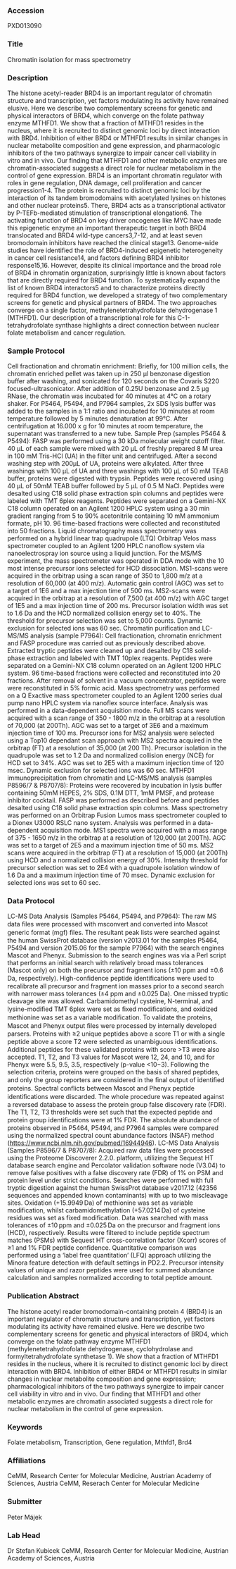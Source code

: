 ### Accession
PXD013090

### Title
Chromatin isolation for mass spectrometry

### Description
The histone acetyl-reader BRD4 is an important regulator of chromatin structure and transcription, yet factors modulating its activity have remained elusive. Here we describe two complementary screens for genetic and physical interactors of BRD4, which converge on the folate pathway enzyme MTHFD1. We show that a fraction of MTHFD1 resides in the nucleus, where it is recruited to distinct genomic loci by direct interaction with BRD4. Inhibition of either BRD4 or MTHFD1 results in similar changes in nuclear metabolite composition and gene expression, and pharmacologic inhibitors of the two pathways synergize to impair cancer cell viability in vitro and in vivo. Our finding that MTHFD1 and other metabolic enzymes are chromatin-associated suggests a direct role for nuclear metabolism in the control of gene expression.  BRD4 is an important chromatin regulator with roles in gene regulation, DNA damage, cell proliferation and cancer progression1-4. The protein is recruited to distinct genomic loci by the interaction of its tandem bromodomains with acetylated lysines on histones and other nuclear proteins5. There, BRD4 acts as a transcriptional activator by P-TEFb-mediated stimulation of transcriptional elongation6. The activating function of BRD4 on key driver oncogenes like MYC have made this epigenetic enzyme an important therapeutic target in both BRD4 translocated and BRD4 wild-type cancers3,7-12, and at least seven bromodomain inhibitors have reached the clinical stage13. Genome-wide studies have identified the role of BRD4-induced epigenetic heterogeneity in cancer cell resistance14, and factors defining BRD4 inhibitor response15,16. However, despite its clinical importance and the broad role of BRD4 in chromatin organization, surprisingly little is known about factors that are directly required for BRD4 function. To systematically expand the list of known BRD4 interactors5 and to characterize proteins directly required for BRD4 function, we developed a strategy of two complementary screens for genetic and physical partners of BRD4. The two approaches converge on a single factor, methylenetetrahydrofolate dehydrogenase 1 (MTHFD1). Our description of a transcriptional role for this C-1-tetrahydrofolate synthase highlights a direct connection between nuclear folate metabolism and cancer regulation.

### Sample Protocol
Cell fractionation and chromatin enrichment: Briefly, for 100 million cells, the chromatin enriched pellet was taken up in 250 µl benzonase digestion buffer after washing, and sonicated for 120 seconds on the Covaris S220 focused-ultrasonicator. After addition of 0.25U benzonase and 2.5 µg RNase, the chromatin was incubated for 40 minutes at 4°C on a rotary shaker. For P5464, P5494, and P7964 samples, 2x SDS lysis buffer was added to the samples in a 1:1 ratio and incubated for 10 minutes at room temperature followed by 5 minutes denaturation at 99°C. After centrifugation at 16.000 x g for 10 minutes at room temperature, the supernatant was transferred to a new tube.  Sample Prep (samples P5464 & P5494): FASP was performed using a 30 kDa molecular weight cutoff filter. 40 µL of each sample were mixed with 20 µL of freshly prepared 8 M urea in 100 mM Tris-HCl (UA) in the filter unit and centrifuged. After a second washing step with 200µL of UA, proteins were alkylated. After three washings with 100 µL of UA and three washings with 100 µL of 50 mM TEAB buffer, proteins were digested with trypsin. Peptides were recovered using 40 µL of 50mM TEAB buffer followed by 5 µL of 0.5 M NaCl. Peptides were desalted using C18 solid phase extraction spin columns and peptides were labeled with TMT 6plex reagents. Peptides were separated on a Gemini-NX C18 column operated on an Agilent 1200 HPLC system using a 30 min gradient ranging from 5 to 90% acetonitrile containing 10 mM ammonium formate, pH 10. 96 time-based fractions were collected and reconstituted into 50 fractions. Liquid chromatography mass spectrometry was performed on a hybrid linear trap quadrupole (LTQ) Orbitrap Velos mass spectrometer coupled to an Agilent 1200 HPLC nanoflow system via nanoelectrospray ion source using a liquid junction. For the MS/MS experiment, the mass spectrometer was operated in DDA mode with the 10 most intense precursor ions selected for HCD dissociation. MS1-scans were acquired in the orbitrap using a scan range of 350 to 1,800 m/z at a resolution of 60,000 (at 400 m/z). Automatic gain control (AGC) was set to a target of 1E6 and a max injection time of 500 ms. MS2-scans were acquired in the orbitrap at a resolution of 7,500 (at 400 m/z) with AGC target of 1E5 and a max injection time of 200 ms. Precursor isolation width was set to 1.6 Da and the HCD normalized collision energy set to 40%. The threshold for precursor selection was set to 5,000 counts. Dynamic exclusion for selected ions was 60 sec.  Chromatin purification and LC-MS/MS analysis (sample P7964): Cell fractionation, chromatin enrichment and FASP procedure was carried out as previously described above.  Extracted tryptic peptides were cleaned up and desalted by C18 solid-phase extraction and labeled with TMT 10plex reagents. Peptides were separated on a Gemini-NX C18 column operated on an Agilent 1200 HPLC system. 96 time-based fractions were collected and reconstituted into 20 fractions. After removal of solvent in a vacuum concentrator, peptides were were reconstituted in 5% formic acid. Mass spectrometry was performed on a Q Exactive mass spectrometer coupled to an Agilent 1200 series dual pump nano HPLC system via nanoflex source interface. Analysis was performed in a data-dependent acquisition mode.  Full MS scans were acquired with a scan range of 350 - 1800 m/z in the orbitrap at a resolution of 70,000 (at 200Th). AGC was set to a target of 3E6 and a maximum injection time of 100 ms. Precursor ions for MS2 analysis were selected using a Top10 dependant scan approach with MS2 spectra acquired in the orbitrap (FT) at a resolution of 35,000 (at 200 Th). Precursor isolation in the quadrupole was set to 1.2 Da and normalized collision energy (NCE) for HCD set to 34%. AGC was set to 2E5 with a maximum injection time of 120 msec. Dynamic exclusion for selected ions was 60 sec.  MTHFD1 immunoprecipitation from chromatin and LC-MS/MS analysis (samples P8596/7 & P8707/8): Proteins were recovered by incubation in lysis buffer containing 50mM HEPES, 2% SDS, 0.1M DTT, 1mM PMSF, and protease inhibitor cocktail. FASP was performed as described before and peptides desalted using C18 solid phase extraction spin columns. Mass spectrometry was performed on an Orbitrap Fusion Lumos mass spectrometer coupled to a Dionex U3000 RSLC nano system. Analysis was performed in a data-dependent acquisition mode. MS1 spectra were acquired with a mass range of 375 - 1650 m/z in the orbitrap at a resolution of 120,000 (at 200Th). AGC was set to a target of  2E5 and a maximum injection time of 50 ms. MS2 scans were acquired in the orbitrap (FT) at a resolution of 15,000 (at 200Th) using HCD and a normalized collision energy of 30%. Intensity threshold for precursor selection was set to 2E4 with a quadrupole isolation window of 1.6 Da and a maximum injection time of 70 msec. Dynamic exclusion for selected ions was set to 60 sec.

### Data Protocol
LC-MS Data Analysis (Samples P5464, P5494, and P7964): The raw MS data ﬁles were processed with msconvert and converted into Mascot generic format (mgf) ﬁles. The resultant peak lists were searched against the human SwissProt database (version v2013.01 for the samples P5464, P5494 and version 2015.06 for the sample P7964) with the search engines Mascot and Phenyx.  Submission to the search engines was via a Perl script that performs an initial search with relatively broad mass tolerances (Mascot only) on both the precursor and fragment ions (±10 ppm and ±0.6 Da, respectively). High-conﬁdence peptide identiﬁcations were used to recalibrate all precursor and fragment ion masses prior to a second search with narrower mass tolerances (±4 ppm and ±0.025 Da). One missed tryptic cleavage site was allowed. Carbamidomethyl cysteine, N-terminal, and lysine-modiﬁed TMT 6plex were set as ﬁxed modiﬁcations, and oxidized methionine was set as a variable modiﬁcation. To validate the proteins, Mascot and Phenyx output ﬁles were processed by internally developed parsers. Proteins with ≥2 unique peptides above a score T1 or with a single peptide above a score T2 were selected as unambiguous identiﬁcations. Additional peptides for these validated proteins with score >T3 were also accepted. T1, T2, and T3 values for Mascot were 12, 24, and 10, and for Phenyx were 5.5, 9.5, 3.5, respectively (p-value <10−3). Following the selection criteria, proteins were grouped on the basis of shared peptides, and only the group reporters are considered in the ﬁnal output of identiﬁed proteins. Spectral conﬂicts between Mascot and Phenyx peptide identiﬁcations were discarded. The whole procedure was repeated against a reversed database to assess the protein group false discovery rate (FDR). The T1, T2, T3 thresholds were set such that the expected peptide and protein group identiﬁcations were at 1% FDR. The absolute abundance of proteins observed in P5464, P5494, and P7964 samples were compared using the normalized spectral count abundance factors (NSAF) method (https://www.ncbi.nlm.nih.gov/pubmed/16944946). LC-MS Data Analysis (Samples P8596/7 & P8707/8): Acquired raw data files were processed using the Proteome Discoverer 2.2.0. platform, utilizing the Sequest HT database search engine and Percolator validation software node (V3.04) to remove false positives with a false discovery rate (FDR) of 1% on PSM and protein level under strict conditions. Searches were performed with full tryptic digestion against the human SwissProt database v2017.12 (42356 sequences and appended known contaminants) with up to two miscleavage sites. Oxidation (+15.9949 Da) of methionine was set as variable modification, whilst carbamidomethylation (+57.0214 Da) of cysteine residues was set as fixed modification. Data was searched with mass tolerances of ±10 ppm and ±0.025 Da on the precursor and fragment ions (HCD), respectively. Results were filtered to include peptide spectrum matches (PSMs) with Sequest HT cross-correlation factor (Xcorr) scores of ≥1 and 1% FDR peptide confidence. Quantitative comparison was performed using a ‘label free quantitation’ (LFQ) approach utilizing the Minora feature detection with default settings in PD2.2. Precursor intensity values of unique and razor peptides were used for summed abundance calculation and samples normalized according to total peptide amount.

### Publication Abstract
The histone acetyl reader bromodomain-containing protein 4 (BRD4) is an important regulator of chromatin structure and transcription, yet factors modulating its activity have remained elusive. Here we describe two complementary screens for genetic and physical interactors of BRD4, which converge on the folate pathway enzyme MTHFD1 (methylenetetrahydrofolate dehydrogenase, cyclohydrolase and formyltetrahydrofolate synthetase 1). We show that a fraction of MTHFD1 resides in the nucleus, where it is recruited to distinct genomic loci by direct interaction with BRD4. Inhibition of either BRD4 or MTHFD1 results in similar changes in nuclear metabolite composition and gene expression; pharmacological inhibitors of the two pathways synergize to impair cancer cell viability in vitro and in vivo. Our finding that MTHFD1 and other metabolic enzymes are chromatin associated suggests a direct role for nuclear metabolism in the control of gene expression.

### Keywords
Folate metabolism, Transcription, Gene regulation, Mthfd1, Brd4

### Affiliations
CeMM, Research Center for Molecular Medicine, Austrian Academy of Sciences, Austria
CeMM, Reserach Center for Molecular Medicine

### Submitter
Peter Májek

### Lab Head
Dr Stefan Kubicek
CeMM, Research Center for Molecular Medicine, Austrian Academy of Sciences, Austria



